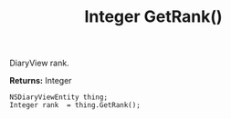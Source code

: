﻿---
uid: crmscript_ref_NSDiaryViewEntity_GetRank
title: Integer GetRank()
intellisense: NSDiaryViewEntity.GetRank
keywords: NSDiaryViewEntity, GetRank
so.topic: reference
---

DiaryView rank.

**Returns:** Integer


```crmscript
NSDiaryViewEntity thing;
Integer rank  = thing.GetRank();
```


